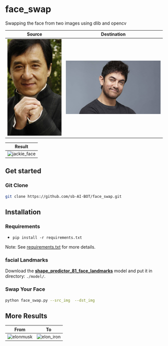 # face_swap

Swapping the face from two images using dlib and opencv


| Source | Destination |
| --- | --- |
|![](img/jackie.jpg) | ![](img/amir.jpg) | 

| Result |
| --- |
|![jackie_face](https://user-images.githubusercontent.com/67555058/109412347-7437c280-79cd-11eb-8627-047243346ba1.jpg)|

## Get started
### Git Clone
```sh
git clone https://github.com/sb-AI-BOT/face_swap.git
```



## Installation
### Requirements
* `pip install -r requirements.txt`

Note: See [requirements.txt](requirements.txt) for more details.


### facial Landmarks
Download the [**shape_predictor_81_face_landmarks**](https://drive.google.com/file/d/1-7AnVEXvKRvatt-B1POjZeITXPnK05vy/view?usp=sharing) model and put it in directory: ```./model/```.


### Swap Your Face
```sh
python face_swap.py --src_img  --dst_img
```
 
## More Results
| From | To |
| --- | --- |
| ![elonmusk](https://user-images.githubusercontent.com/67555058/109412599-e0ff8c80-79ce-11eb-9850-f20c6bb6b5cc.jpg) | ![elon_iron](https://user-images.githubusercontent.com/67555058/109412609-ebba2180-79ce-11eb-9744-bb4cb3ae2241.jpg) |





